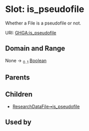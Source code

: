 
# Slot: is_pseudofile


Whether a File is a pseudofile or not.

URI: [GHGA:is_pseudofile](https://w3id.org/GHGA/is_pseudofile)


## Domain and Range

None &#8594;  <sub>0..1</sub> [Boolean](types/Boolean.md)

## Parents


## Children

 *  [ResearchDataFile➞is_pseudofile](ResearchDataFile_is_pseudofile.md)

## Used by

